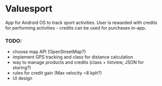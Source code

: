 # Valuesport

App for Android OS to track sport activities. User is rewarded with credits for performing activities - credits can be used for purchases in-app.

### TODO:

- choose map API (OpenStreetMap?)
- implement GPS tracking and class for distance calculation
- way to manage products and credits (class + listview, JSON for storing?)
- rules for credit gain (Max velocity ~8 kph?)
- UI design
